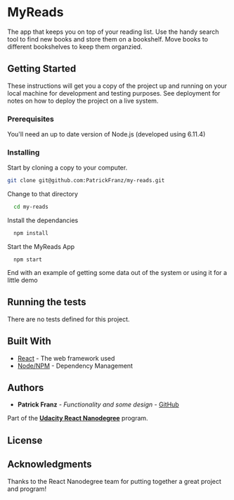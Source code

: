 # MyReads

The app that keeps you on top of your reading list. Use the handy search tool to find new books and store them on a bookshelf. Move books to different bookshelves to keep them organzied.

## Getting Started

These instructions will get you a copy of the project up and running on your local machine for development and testing purposes. See deployment for notes on how to deploy the project on a live system.

### Prerequisites

You'll need an up to date version of Node.js (developed using 6.11.4) 

### Installing

Start by cloning a copy to your computer.

```bash
git clone git@github.com:PatrickFranz/my-reads.git
```

Change to that directory
```bash
  cd my-reads
```

Install the dependancies

```bash
  npm install
```

Start the MyReads App
```
  npm start
```




End with an example of getting some data out of the system or using it for a little demo

## Running the tests

There are no tests defined for this project.


## Built With

* [React](https://reactjs.org/) - The web framework used
* [Node/NPM](https://nodejs.org) - Dependency Management


## Authors

* **Patrick Franz** - *Functionality and some design* - [GitHub](https://github.com/PatrickFranz)

Part of the [**Udacity React Nanodegree**](https://www.udacity.com/course/react-nanodegree--nd019) program.

## License

## Acknowledgments

Thanks to the React Nanodegree team for putting together a great project and program!

